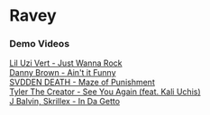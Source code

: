 # Ravey

### Demo Videos
[Lil Uzi Vert - Just Wanna Rock](https://www.youtube.com/watch?v=oMxrduSg4MU) <br>
[Danny Brown - Ain't it Funny](https://www.youtube.com/watch?v=mlh1TLZ9E4Q) <br>
[SVDDEN DEATH - Maze of Punishment](https://www.youtube.com/watch?v=n3x_7VWin4Q)  <br>
[Tyler The Creator - See You Again (feat. Kali Uchis)](https://www.youtube.com/watch?v=pi2-qwyfufY)  <br>
[J Balvin, Skrillex - In Da Getto](https://www.youtube.com/watch?v=GM_4eOh0KP0)  <br>
